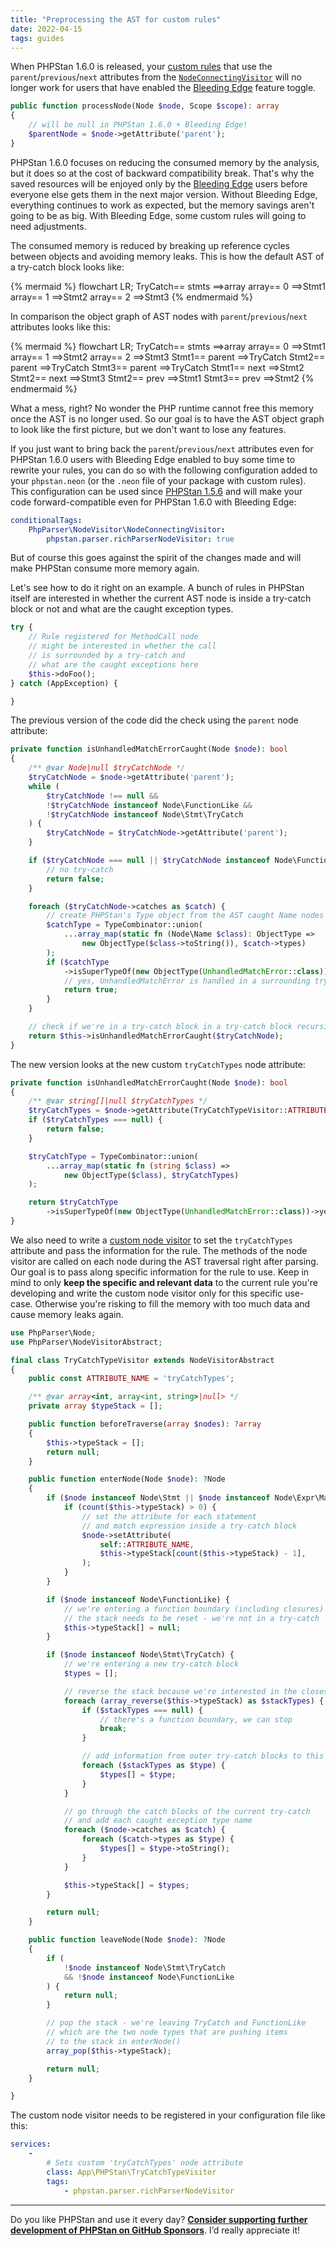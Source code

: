 ```yaml
---
title: "Preprocessing the AST for custom rules"
date: 2022-04-15
tags: guides
---
```


When PHPStan 1.6.0 is released, your [custom rules](/developing-extensions/rules) that use the `parent`/`previous`/`next` attributes from the [`NodeConnectingVisitor`](https://apiref.phpstan.org/1.12.x/PhpParser.NodeVisitor.NodeConnectingVisitor.html) will no longer work for users that have enabled the [Bleeding Edge](/blog/what-is-bleeding-edge) feature toggle.

```php
public function processNode(Node $node, Scope $scope): array
{
    // will be null in PHPStan 1.6.0 + Bleeding Edge!
    $parentNode = $node->getAttribute('parent');
}
```

PHPStan 1.6.0 focuses on reducing the consumed memory by the analysis, but it does so at the cost of backward compatibility break. That's why the saved resources will be enjoyed only by the [Bleeding Edge](/blog/what-is-bleeding-edge) users before everyone else gets them in the next major version. Without Bleeding Edge, everything continues to work as expected, but the memory savings aren't going to be as big. With Bleeding Edge, some custom rules will going to need adjustments.

The consumed memory is reduced by breaking up reference cycles between objects and avoiding memory leaks. This is how the default AST of a try-catch block looks like:

{% mermaid %}
    flowchart LR;
    TryCatch== stmts ==>array
    array== 0 ==>Stmt1
    array== 1 ==>Stmt2
    array== 2 ==>Stmt3
{% endmermaid %}

In comparison the object graph of AST nodes with `parent`/`previous`/`next` attributes looks like this:

{% mermaid %}
    flowchart LR;
    TryCatch== stmts ==>array
    array== 0 ==>Stmt1
    array== 1 ==>Stmt2
    array== 2 ==>Stmt3
    Stmt1== parent ==>TryCatch
    Stmt2== parent ==>TryCatch
    Stmt3== parent ==>TryCatch
    Stmt1== next ==>Stmt2
    Stmt2== next ==>Stmt3
    Stmt2== prev ==>Stmt1
    Stmt3== prev ==>Stmt2
{% endmermaid %}

What a mess, right? No wonder the PHP runtime cannot free this memory once the AST is no longer used. So our goal is to have the AST object graph to look like the first picture, but we don't want to lose any features.

If you just want to bring back the `parent`/`previous`/`next` attributes even for PHPStan 1.6.0 users with Bleeding Edge enabled to buy some time to rewrite your rules, you can do so with the following configuration added to your `phpstan.neon` (or the `.neon` file of your package with custom rules). This configuration can be used since [PHPStan 1.5.6](https://github.com/phpstan/phpstan/releases/tag/1.5.6) and will make your code forward-compatible even for PHPStan 1.6.0 with Bleeding Edge:

```yaml
conditionalTags:
    PhpParser\NodeVisitor\NodeConnectingVisitor:
        phpstan.parser.richParserNodeVisitor: true
```

But of course this goes against the spirit of the changes made and will make PHPStan consume more memory again.

Let's see how to do it right on an example. A bunch of rules in PHPStan itself are interested in whether the current AST node is inside a try-catch block or not and what are the caught exception types.

```php
try {
    // Rule registered for MethodCall node
    // might be interested in whether the call
    // is surrounded by a try-catch and
    // what are the caught exceptions here
    $this->doFoo();
} catch (AppException) {

}
```

The previous version of the code did the check using the `parent` node attribute:

```php
private function isUnhandledMatchErrorCaught(Node $node): bool
{
    /** @var Node|null $tryCatchNode */
    $tryCatchNode = $node->getAttribute('parent');
    while (
        $tryCatchNode !== null &&
        !$tryCatchNode instanceof Node\FunctionLike &&
        !$tryCatchNode instanceof Node\Stmt\TryCatch
    ) {
        $tryCatchNode = $tryCatchNode->getAttribute('parent');
    }

    if ($tryCatchNode === null || $tryCatchNode instanceof Node\FunctionLike) {
        // no try-catch
        return false;
    }

    foreach ($tryCatchNode->catches as $catch) {
        // create PHPStan's Type object from the AST caught Name nodes
        $catchType = TypeCombinator::union(
            ...array_map(static fn (Node\Name $class): ObjectType =>
                new ObjectType($class->toString()), $catch->types)
        );
        if ($catchType
            ->isSuperTypeOf(new ObjectType(UnhandledMatchError::class))->yes()) {
            // yes, UnhandledMatchError is handled in a surrounding try-catch block
            return true;
        }
    }

    // check if we're in a try-catch block in a try-catch block recursively
    return $this->isUnhandledMatchErrorCaught($tryCatchNode);
}
```

The new version looks at the new custom `tryCatchTypes` node attribute:

```php
private function isUnhandledMatchErrorCaught(Node $node): bool
{
    /** @var string[]|null $tryCatchTypes */
    $tryCatchTypes = $node->getAttribute(TryCatchTypeVisitor::ATTRIBUTE_NAME); // 'tryCatchTypes'
    if ($tryCatchTypes === null) {
        return false;
    }

    $tryCatchType = TypeCombinator::union(
        ...array_map(static fn (string $class) =>
            new ObjectType($class), $tryCatchTypes)
    );

    return $tryCatchType
        ->isSuperTypeOf(new ObjectType(UnhandledMatchError::class))->yes();
}
```

We also need to write a [custom node visitor](https://github.com/nikic/PHP-Parser/blob/v4.13.2/doc/component/Walking_the_AST.markdown#node-visitors) to set the `tryCatchTypes` attribute and pass the information for the rule. The methods of the node visitor are called on each node during the AST traversal right after parsing. Our goal is to pass along specific information for the rule to use. Keep in mind to only **keep the specific and relevant data** to the current rule you're developing and write the custom node visitor only for this specific use-case. Otherwise you're risking to fill the memory with too much data and cause memory leaks again.

```php
use PhpParser\Node;
use PhpParser\NodeVisitorAbstract;

final class TryCatchTypeVisitor extends NodeVisitorAbstract
{
    public const ATTRIBUTE_NAME = 'tryCatchTypes';

    /** @var array<int, array<int, string>|null> */
    private array $typeStack = [];

    public function beforeTraverse(array $nodes): ?array
    {
        $this->typeStack = [];
        return null;
    }

    public function enterNode(Node $node): ?Node
    {
        if ($node instanceof Node\Stmt || $node instanceof Node\Expr\Match_) {
            if (count($this->typeStack) > 0) {
                // set the attribute for each statement
                // and match expression inside a try-catch block
                $node->setAttribute(
                    self::ATTRIBUTE_NAME,
                    $this->typeStack[count($this->typeStack) - 1],
                );
            }
        }

        if ($node instanceof Node\FunctionLike) {
            // we're entering a function boundary (including closures)
            // the stack needs to be reset - we're not in a try-catch
            $this->typeStack[] = null;
        }

        if ($node instanceof Node\Stmt\TryCatch) {
            // we're entering a new try-catch block
            $types = [];

            // reverse the stack because we're interested in the closest try-catch, not the top-most one
            foreach (array_reverse($this->typeStack) as $stackTypes) {
                if ($stackTypes === null) {
                    // there's a function boundary, we can stop
                    break;
                }

                // add information from outer try-catch blocks to this one too
                foreach ($stackTypes as $type) {
                    $types[] = $type;
                }
            }

            // go through the catch blocks of the current try-catch
            // and add each caught exception type name
            foreach ($node->catches as $catch) {
                foreach ($catch->types as $type) {
                    $types[] = $type->toString();
                }
            }

            $this->typeStack[] = $types;
        }

        return null;
    }

    public function leaveNode(Node $node): ?Node
    {
        if (
            !$node instanceof Node\Stmt\TryCatch
            && !$node instanceof Node\FunctionLike
        ) {
            return null;
        }

        // pop the stack - we're leaving TryCatch and FunctionLike
        // which are the two node types that are pushing items
        // to the stack in enterNode()
        array_pop($this->typeStack);

        return null;
    }

}
```

The custom node visitor needs to be registered in your configuration file like this:

```yaml
services:
    -
        # Sets custom 'tryCatchTypes' node attribute
        class: App\PHPStan\TryCatchTypeVisitor
        tags:
            - phpstan.parser.richParserNodeVisitor
```

---

Do you like PHPStan and use it every day? [**Consider supporting further development of PHPStan on GitHub Sponsors**](https://github.com/sponsors/ondrejmirtes/). I’d really appreciate it!

